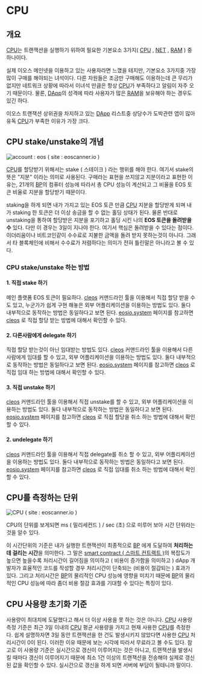 # CPU

## 개요

[CPU](cpu.md)는 트랜잭션을 실행하기 위하여 필요한 기본요소 3가지\( [CPU](cpu.md) , [NET](../n/net.md) , [RAM](../r/ram.md) \) 중 하나이다.

실제 이오스 메인넷을 이용하고 있는 사용자라면 느꼈을 테지만, 기본요소 3가지중 가장 많이 구매를 해야되는 녀석이다. 다른 자원들은 조금만 구매해도 이용하는데 큰 무리가 없지만 네트워크 상황에 따라서 이녀석 만큼은 항상 [CPU](cpu.md)가 부족하다고 알림이 자주 오기 때문이다. 물론,  [DApp](../d/dapp.md)의 성격에 따라 사용자가 많은 [RAM](../r/ram.md)을 보유해야 하는 경우도 있긴 하다.

이오스 트랜잭션 상위권을 차지하고 있는 [DApp](../d/dapp.md) 리스트중 상당수가 도박관련 앱이 많아 유독 [CPU](cpu.md)가 부족한 이유가 가장 크다.

## CPU stake/unstake의 개념

![account : eos \(  site : eoscanner.io \)](../../.gitbook/assets/eos_scanner.png)

[CPU](cpu.md)를 할당받기 위해서는 stake \( 스테이크 \) 라는 행위를 해야 한다. 여기서 stake의 뜻은 "지분" 이라는 의미로 사용된다.  구매라는 표현을 쓰지않고 지분이라고 표현한 이유는, 21개의 [BP](../b/bp.md)의 컴퓨터 성능에 따라서 총 CPU 성능이 계산되고 그 비율을 EOS 토큰 비율로 지분을 할당받기 때문이다. 

staking을 하게 되면 내가 가지고 있는 EOS 토큰 만큼 [CPU](cpu.md) 지분을 할당받게 되며 내가 staking 한 토큰은 더 이상 송금을 할 수 없는 홀딩 상태가 된다. 물론 반대로 unstaking을 통하여 할당받은 지분을 포기하고 홀딩 시킨 나의 **EOS 토큰을 돌려받을 수** 있다. 다만 이 경우는 3일이 지나야 한다. 여기서 핵심은 돌려받을 수 있다는 점이다. 이더리움이나 비트코인같이 수수료로 지불한 금액을 돌려 받지 못하는것이 아니다. 그래서 타 블록체인에 비해서 수수료가 저렴하다는 의미가 전혀 틀린말은 아니라고 볼 수 있다.

### CPU stake/unstake 하는 방법

#### 1. 직접 stake 하기

메인 플랫폼 EOS 토큰이 필요하다. [cleos](cleos.md) 커맨드라인 툴을 이용해서 직접 할당 받을 수도 있고, 누군가가 쉽게 구현 해놓은 외부 어플리케이션을 이용하는 방법도 있다. 둘다 내부적으로 동작하는 방법은 동일하다고 보면 된다. [eosio.system](../e/eosio.system.md) 페이지를 참고하면 [cleos](cleos.md) 로 직접 할당 받는 방법에 대해서 확인할 수 있다.

#### 2. 다른사람에게 delegate 하기

직접 할당 받는것이 아닌 임대받는 방법도 있다. [cleos](cleos.md) 커맨드라인 툴을 이용해서 다른사람에게 임대를 할 수 있고, 외부 어플리케이션을 이용하는 방법도 있다. 둘다 내부적으로 동작하는 방법은 동일하다고 보면 된다. [eosio.system](../e/eosio.system.md) 페이지를 참고하면 [cleos](cleos.md) 로 직접 임대 하는 방법에 대해서 확인할 수 있다.

#### 3. 직접 unstake 하기

[cleos](cleos.md) 커맨드라인 툴을 이용해서 직접 unstake를 할 수 있고, 외부 어플리케이션을 이용하는 방법도 있다. 둘다 내부적으로 동작하는 방법은 동일하다고 보면 된다. [eosio.system](../e/eosio.system.md) 페이지를 참고하면 [cleos](cleos.md) 로 직접 할당을 취소 하는 방법에 대해서 확인할 수 있다.

#### 2. undelegate 하기 

[cleos](cleos.md) 커맨드라인 툴을 이용해서 직접 delegate를 취소 할 수 있고, 외부 어플리케이션을 이용하는 방법도 있다. 둘다 내부적으로 동작하는 방법은 동일하다고 보면 된다. [eosio.system](../e/eosio.system.md) 페이지를 참고하면 [cleos](cleos.md) 로 직접 임대를 취소 하는 방법에 대해서 확인할 수 있다.

## CPU를 측정하는 단위

![CPU \( site : eoscanner.io \)](../../.gitbook/assets/cpu_scanner.png)

CPU의 단위를 보게되면 ms \( 밀리세컨드 \) / sec \(초\) 으로 미루어 보아 시간 단위라는것을 알수 있다. 

이 시간단위의 기준은 내가 실행한 트랜잭션이 최종적으로 [BP](../b/bp.md) 에게 도달하여 **처리하는데 걸리는 시간**을 의미한다. 그 말은 [smart contract \( 스마트 컨트랙트 \)](../s/smart-contract.md)의 복잡도가 높으면 높을수록 처리시간이 길어짐을 의미하고 \( 비용이 증가함을 의미하고 \)  dApp 개발자가 효율적인 코드를 작성할 경우 처리시간이 단축되는 \(비용이 절감되는 \) 효과가 있다. 그리고 처리시간은 [BP](../b/bp.md)의 물리적인 CPU 성능에 영향을 미치기 때문에 [BP](../b/bp.md)의 물리적인 CPU 성능에 따라  좀더 비용 절감 효과를 기대할 수 있다는 특징이 있다. 

## CPU 사용량 초기화 기준

사용량이 최대치에 도달했다고 해서 더 이상 사용을 못 하는 것은 아니다. [CPU](cpu.md) 사용량 측정 기준은 최근 3일 이내의 [CPU](cpu.md) 평균 사용량을 가지고 현재 사용한 [CPU](cpu.md)를 측정한다. 쉽게 설명하자면 3일 동안 트랜잭션을 한 건도 발생시키지 않았다면 사용한 [CPU](cpu.md) 처리시간이 0이 된다. 이러한 이유 때문에 보는 시각에 따라서 무료라고 볼 수도 있다. 참고로 이 사용량 기준은 실시간으로 갱신이 이루어지는 것은 아니고, 트랜잭션을 발생시킬 때마다 갱신이 이루어지기 때문에 최소 1건 이상의 트랜잭션을 전송해야 실제로 갱신된 값을 확인할 수 있다. 실시간으로 갱신을 하게 되면 서버에 부담이 될테니까 말이다.



